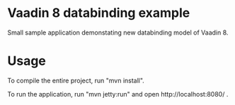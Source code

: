 Vaadin 8 databinding example
==============

Small sample application demonstating new databinding model of Vaadin 8.

Usage
========

To compile the entire project, run "mvn install".

To run the application, run "mvn jetty:run" and open http://localhost:8080/ .

